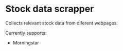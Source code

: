 # Stock data scrapper

Collects relevant stock data from diferent webpages.

Currently supports:
- Morningstar
